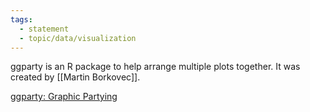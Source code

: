 ```yaml
---
tags: 
  - statement
  - topic/data/visualization
---
```

ggparty is an R package to help arrange multiple plots together. It was created by [[Martin Borkovec]].

[ggparty: Graphic Partying](https://cran.r-project.org/web/packages/ggparty/vignettes/ggparty-graphic-partying.html)